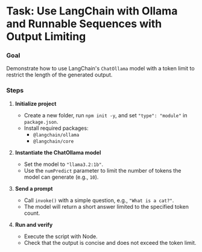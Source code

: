 # Task: Use LangChain with Ollama and Runnable Sequences with Output Limiting

### Goal

Demonstrate how to use LangChain's `ChatOllama` model with a token limit to restrict the length of the generated output.

### Steps

1. **Initialize project**

   - Create a new folder, run `npm init -y`, and set `"type": "module"` in `package.json`.
   - Install required packages:
     - `@langchain/ollama`
     - `@langchain/core`

2. **Instantiate the ChatOllama model**

   - Set the model to `"llama3.2:1b"`.
   - Use the `numPredict` parameter to limit the number of tokens the model can generate (e.g., `10`).

3. **Send a prompt**

   - Call `invoke()` with a simple question, e.g., `"What is a cat?"`.
   - The model will return a short answer limited to the specified token count.

4. **Run and verify**

   - Execute the script with Node.
   - Check that the output is concise and does not exceed the token limit.
